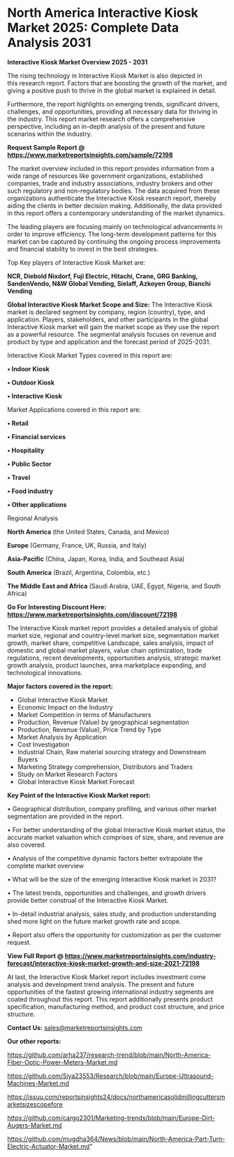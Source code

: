 # North America Interactive Kiosk Market 2025: Complete Data Analysis 2031

<Strong> Interactive Kiosk Market Overview 2025 - 2031</strong>

The rising technology in Interactive Kiosk Market is also depicted in this research report. Factors that are boosting the growth of the market, and giving a positive push to thrive in the global market is explained in detail.

Furthermore, the report highlights on emerging trends, significant drivers, challenges, and opportunities, providing all necessary data for thriving in the industry. This report market research offers a comprehensive perspective, including an in-depth analysis of the present and future scenarios within the industry.

<strong>Request Sample Report @ <a href=https://www.marketreportsinsights.com/sample/72198>https://www.marketreportsinsights.com/sample/72198</a></strong>

The market overview included in this report provides information from a wide range of resources like government organizations, established companies, trade and industry associations, industry brokers and other such regulatory and non-regulatory bodies. The data acquired from these organizations authenticate the Interactive Kiosk research report, thereby aiding the clients in better decision making. Additionally, the data provided in this report offers a contemporary understanding of the market dynamics.

The leading players are focusing mainly on technological advancements in order to improve efficiency. The long-term development patterns for this market can be captured by continuing the ongoing process improvements and financial stability to invest in the best strategies.

Top Key players of Interactive Kiosk Market are:

<strong>NCR, Diebold Nixdorf, Fuji Electric, Hitachi, Crane, GRG Banking, SandenVendo, N&W Global Vending, Sielaff, Azkoyen Group, Bianchi Vending</strong>

<strong><b>Global Interactive Kiosk Market Scope and Size:</b></strong>
The Interactive Kiosk market is declared segment by company, region (country), type, and application. Players, stakeholders, and other participants in the global Interactive Kiosk market will gain the market scope as they use the report as a powerful resource. The segmental analysis focuses on revenue and product by type and application and the forecast period of 2025-2031.

Interactive Kiosk Market Types covered in this report are:

<strong>• Indoor Kiosk

• Outdoor Kiosk

• Interactive Kiosk</strong>

Market Applications covered in this report are:

<strong>• Retail

• Financial services

• Hospitality

• Public Sector

• Travel

• Food industry

• Other applications</strong> 

Regional Analysis

<strong>North America</strong> (the United States, Canada, and Mexico)

<strong>Europe</strong> (Germany, France, UK, Russia, and Italy)

<strong>Asia-Pacific</strong> (China, Japan, Korea, India, and Southeast Asia)

<strong>South America</strong> (Brazil, Argentina, Colombia, etc.)

<strong>The Middle East and Africa</strong> (Saudi Arabia, UAE, Egypt, Nigeria, and South Africa)

<strong>Go For Interesting Discount Here: <a href=https://www.marketreportsinsights.com/discount/72198>https://www.marketreportsinsights.com/discount/72198</a></strong>

The Interactive Kiosk market report provides a detailed analysis of global market size, regional and country-level market size, segmentation market growth, market share, competitive Landscape, sales analysis, impact of domestic and global market players, value chain optimization, trade regulations, recent developments, opportunities analysis, strategic market growth analysis, product launches, area marketplace expanding, and technological innovations.

<strong><b>Major factors covered in the report:</b></strong>
<ul>
  <li>Global Interactive Kiosk Market </li>
  <li>Economic Impact on the Industry</li>
  <li>Market Competition in terms of Manufacturers</li>
  <li>Production, Revenue (Value) by geographical segmentation</li>
  <li>Production, Revenue (Value), Price Trend by Type</li>
  <li>Market Analysis by Application</li>
  <li>Cost Investigation</li>
  <li>Industrial Chain, Raw material sourcing strategy and Downstream Buyers</li>
  <li>Marketing Strategy comprehension, Distributors and Traders</li>
  <li>Study on Market Research Factors</li>
  <li>Global Interactive Kiosk Market Forecast</li>
</ul>

<strong><b>Key Point of the Interactive Kiosk Market report:</b></strong>

• Geographical distribution, company profiling, and various other market segmentation are provided in the report.

• For better understanding of the global Interactive Kiosk market status, the accurate market valuation which comprises of size, share, and revenue are also covered.

• Analysis of the competitive dynamic factors better extrapolate the complete market overview

• What will be the size of the emerging Interactive Kiosk market in 2031?

• The latest trends, opportunities and challenges, and growth drivers provide better construal of the Interactive Kiosk Market.

• In-detail industrial analysis, sales study, and production understanding shed more light on the future market growth rate and scope.

• Report also offers the opportunity for customization as per the customer request.

<strong><b>View Full Report @ <a href=https://www.marketreportsinsights.com/industry-forecast/interactive-kiosk-market-growth-and-size-2021-72198>https://www.marketreportsinsights.com/industry-forecast/interactive-kiosk-market-growth-and-size-2021-72198</a></b></strong>


At last, the Interactive Kiosk Market report includes investment come analysis and development trend analysis. The present and future opportunities of the fastest growing international industry segments are coated throughout this report. This report additionally presents product specification, manufacturing method, and product cost structure, and price structure.

<strong>Contact Us:</strong>
sales@marketreportsinsights.com

<strong>Our other reports:</strong>

<a href=https://github.com/arha237/research-trend/blob/main/North-America-Fiber-Optic-Power-Meters-Market.md>https://github.com/arha237/research-trend/blob/main/North-America-Fiber-Optic-Power-Meters-Market.md</a>

<a href=https://github.com/Siya23553/Research/blob/main/Europe-Ultrasound-Machines-Market.md>https://github.com/Siya23553/Research/blob/main/Europe-Ultrasound-Machines-Market.md</a>

<a href=https://issuu.com/reportsinsights24/docs/northamericasolidmillingcuttersmarketsizescopefore>https://issuu.com/reportsinsights24/docs/northamericasolidmillingcuttersmarketsizescopefore</a>

<a href=https://github.com/cargo2301/Marketing-trends/blob/main/Europe-Dirt-Augers-Market.md>https://github.com/cargo2301/Marketing-trends/blob/main/Europe-Dirt-Augers-Market.md</a>

<a href=https://github.com/mugdha364/News/blob/main/North-America-Part-Turn-Electric-Actuator-Market.md>https://github.com/mugdha364/News/blob/main/North-America-Part-Turn-Electric-Actuator-Market.md</a>"
